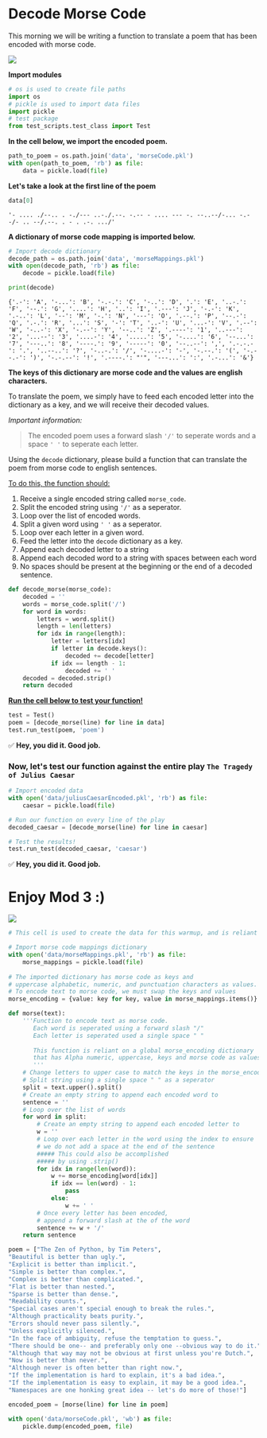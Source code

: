 
# Decode Morse Code

This morning we will be writing a function to translate a poem that has been encoded with morse code.

![](https://media.giphy.com/media/4AUH1t6ccRfhe/giphy.gif)

**Import modules**


```python
# os is used to create file paths
import os
# pickle is used to import data files
import pickle
# test package
from test_scripts.test_class import Test
```

**In the cell below, we import the encoded poem.**


```python
path_to_poem = os.path.join('data', 'morseCode.pkl')
with open(path_to_poem, 'rb') as file:
    data = pickle.load(file)
```

**Let's take a look at the first line of the poem**


```python
data[0]
```




    '- .... ./--.. . -./--- ..-./.--. -.-- - .... --- -. --..--/-... -.--/- .. --/.--. . - . .-. .../'



**A dictionary of morse code mapping is imported below.**


```python
# Import decode dictionary
decode_path = os.path.join('data', 'morseMappings.pkl')
with open(decode_path, 'rb') as file:
    decode = pickle.load(file)

print(decode)
```

    {'.-': 'A', '-...': 'B', '-.-.': 'C', '-..': 'D', '.': 'E', '..-.': 'F', '--.': 'G', '....': 'H', '..': 'I', '.---': 'J', '-.-': 'K', '.-..': 'L', '--': 'M', '-.': 'N', '---': 'O', '.--.': 'P', '--.-': 'Q', '.-.': 'R', '...': 'S', '-': 'T', '..-': 'U', '...-': 'V', '.--': 'W', '-..-': 'X', '-.--': 'Y', '--..': 'Z', '.----': '1', '..---': '2', '...--': '3', '....-': '4', '.....': '5', '-....': '6', '--...': '7', '---..': '8', '----.': '9', '-----': '0', '--..--': ',', '.-.-.-': '.', '..--..': '?', '-..-.': '/', '-....-': '-', '-.--.': '(', '-.--.-': ')', '-.-.--': '!', '.----.': "'", '---...': ':', '.-...': '&'}


**The keys of this dictionary are morse code and the values are english characters.**

To translate the poem, we simply have to feed each encoded letter into the dictionary as a key, and we will receive their decoded values.

*Important information:*

>The encoded poem uses a forward slash ```'/'``` to seperate words and a space ```' '``` to seperate each letter.

Using the ```decode``` dictionary, please build a function that can translate the poem from morse code to english sentences.

<u>To do this, the function should:</u>
1. Receive a single encoded string called ```morse_code```.
2. Split the encoded string using ```'/'``` as a seperator.
3. Loop over the list of encoded words.
4. Split a given word using ```' '``` as a seperator.
5. Loop over each letter in a given word.
6. Feed the letter into the ```decode``` dictionary as a key.
7. Append each decoded letter to a string
8. Append each decoded word to a string with spaces between each word
9. No spaces should be present at the beginning or the end of a decoded sentence. 


```python
def decode_morse(morse_code):
    decoded = ''
    words = morse_code.split('/')
    for word in words:
        letters = word.split()
        length = len(letters)
        for idx in range(length):
            letter = letters[idx]
            if letter in decode.keys():
                decoded += decode[letter]
            if idx == length - 1:
                decoded += ' '
    decoded = decoded.strip()
    return decoded       
```

<u><b>Run the cell below to test your function!</b></u>


```python
test = Test()
poem = [decode_morse(line) for line in data]
test.run_test(poem, 'poem')
```


✅ **Hey, you did it.  Good job.**


### Now, let's test our function against the entire play ```The Tragedy of Julius Caesar```


```python
# Import encoded data
with open('data/juliusCaesarEncoded.pkl', 'rb') as file:
    caesar = pickle.load(file)

# Run our function on every line of the play    
decoded_caesar = [decode_morse(line) for line in caesar]

# Test the results!
test.run_test(decoded_caesar, 'caesar')
```


✅ **Hey, you did it.  Good job.**


# Enjoy Mod 3 :)

![](https://media.giphy.com/media/vzO0Vc8b2VBLi/giphy.gif)


```python
# This cell is used to create the data for this warmup, and is reliant on a data/ subdirectory. 

# Import morse code mappings dictionary
with open('data/morseMappings.pkl', 'rb') as file:
    morse_mappings = pickle.load(file)
    
# The imported dictionary has morse code as keys and 
# uppercase alphabetic, numeric, and punctuation characters as values.
# To encode text to morse code, we must swap the keys and values
morse_encoding = {value: key for key, value in morse_mappings.items()}

def morse(text):
    '''Function to encode text as morse code.
       Each word is seperated using a forward slash "/"
       Each letter is seperated used a single space " "
       
       This function is reliant on a global morse_encoding dictionary
       that has Alpha numeric, uppercase, keys and morse code as values.
       '''
    # Change letters to upper case to match the keys in the morse_encoding dictionary
    # Split string using a single space " " as a seperator
    split = text.upper().split()
    # Create an empty string to append each encoded word to
    sentence = ''
    # Loop over the list of words
    for word in split:
        # Create an empty string to append each encoded letter to
        w = ''
        # Loop over each letter in the word using the index to ensure
        # we do not add a space at the end of the sentence
        ##### This could also be accomplished 
        ##### by using .strip()
        for idx in range(len(word)):
            w += morse_encoding[word[idx]]
            if idx == len(word) - 1:
                pass
            else:
                w += ' '
        # Once every letter has been encoded,
        # append a forward slash at the of the word
        sentence += w + '/'
    return sentence 

poem = ["The Zen of Python, by Tim Peters",
"Beautiful is better than ugly.",
"Explicit is better than implicit.",
"Simple is better than complex.",
"Complex is better than complicated.",
"Flat is better than nested.",
"Sparse is better than dense.",
"Readability counts.",
"Special cases aren't special enough to break the rules.",
"Although practicality beats purity.",
"Errors should never pass silently.",
"Unless explicitly silenced.",
"In the face of ambiguity, refuse the temptation to guess.",
"There should be one-- and preferably only one --obvious way to do it.",
"Although that way may not be obvious at first unless you're Dutch.",
"Now is better than never.",
"Although never is often better than right now.",
"If the implementation is hard to explain, it's a bad idea.",
"If the implementation is easy to explain, it may be a good idea.",
"Namespaces are one honking great idea -- let's do more of those!"]

encoded_poem = [morse(line) for line in poem]

with open('data/morseCode.pkl', 'wb') as file:
    pickle.dump(encoded_poem, file)
```
